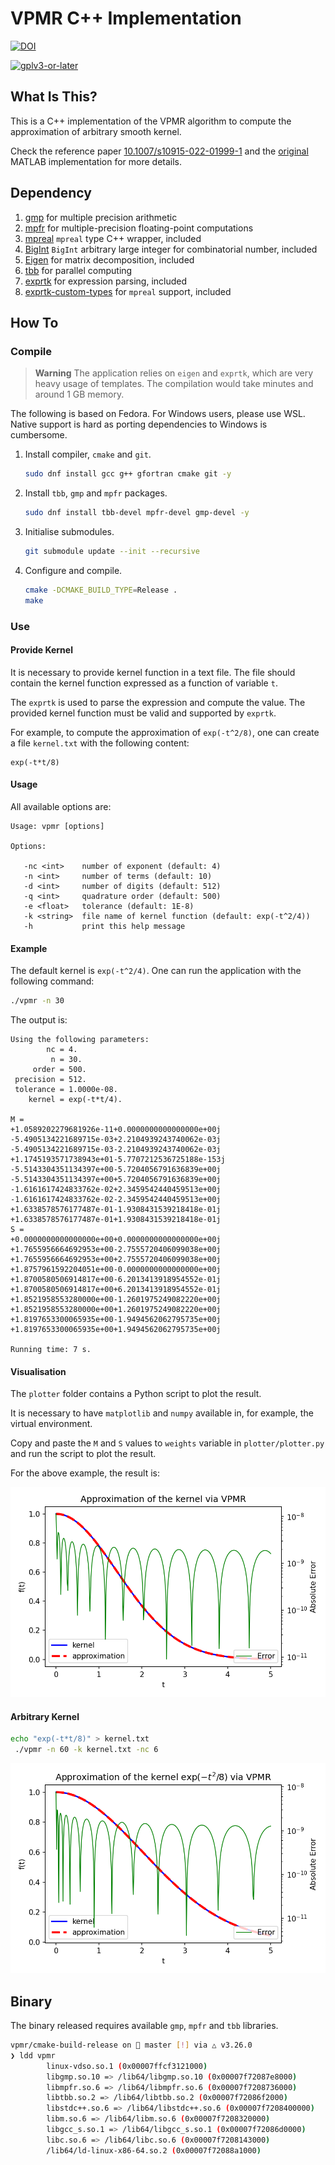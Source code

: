 # VPMR C++ Implementation

[![DOI](https://zenodo.org/badge/DOI/10.5281/zenodo.7770194.svg)](https://doi.org/10.5281/zenodo.7770194)

[![gplv3-or-later](https://www.gnu.org/graphics/gplv3-or-later.svg)](https://www.gnu.org/licenses/gpl-3.0.en.html)

## What Is This?

This is a C++ implementation of the VPMR algorithm to compute the approximation of arbitrary smooth kernel.

Check the reference paper [10.1007/s10915-022-01999-1](https://doi.org/10.1007/s10915-022-01999-1) and
the [original](https://github.com/ZXGao97/VPMR) MATLAB implementation for more details.

## Dependency

1. [gmp](https://gmplib.org/) for multiple precision arithmetic
2. [mpfr](https://www.mpfr.org/) for multiple-precision floating-point computations
3. [mpreal](http://www.holoborodko.com/pavel/mpfr/) `mpreal` type C++ wrapper, included
4. [BigInt](https://github.com/faheel/BigInt) `BigInt` arbitrary large integer for combinatorial number, included
5. [Eigen](https://eigen.tuxfamily.org/) for matrix decomposition, included
6. [tbb](https://github.com/oneapi-src/oneTBB) for parallel computing
7. [exprtk](https://github.com/ArashPartow/exprtk.git) for expression parsing, included
8. [exprtk-custom-types](https://github.com/ArashPartow/exprtk-custom-types.git) for `mpreal` support, included

## How To

### Compile

> **Warning**
> The application relies on `eigen` and `exprtk`, which are very heavy usage of templates.
> The compilation would take minutes and around 1 GB memory.

The following is based on Fedora. For Windows users, please use WSL.
Native support is hard as porting dependencies to Windows is cumbersome.

1. Install compiler, `cmake` and `git`.
   ```bash
   sudo dnf install gcc g++ gfortran cmake git -y
   ```
2. Install `tbb`, `gmp` and `mpfr` packages.
   ```bash
   sudo dnf install tbb-devel mpfr-devel gmp-devel -y
   ```
3. Initialise submodules.
   ```bash
   git submodule update --init --recursive
   ```
4. Configure and compile.
   ```bash
   cmake -DCMAKE_BUILD_TYPE=Release .
   make
   ```

### Use

#### Provide Kernel

It is necessary to provide kernel function in a text file.
The file should contain the kernel function expressed as a function of variable `t`.

The `exprtk` is used to parse the expression and compute the value.
The provided kernel function must be valid and supported by `exprtk`.

For example, to compute the approximation of `exp(-t^2/8)`, one can create a file `kernel.txt` with the following
content:

```text
exp(-t*t/8)
```

#### Usage

All available options are:

```text
Usage: vpmr [options]

Options:

   -nc <int>    number of exponent (default: 4)
   -n <int>     number of terms (default: 10)
   -d <int>     number of digits (default: 512)
   -q <int>     quadrature order (default: 500)
   -e <float>   tolerance (default: 1E-8)
   -k <string>  file name of kernel function (default: exp(-t^2/4))
   -h           print this help message
```

#### Example

The default kernel is `exp(-t^2/4)`. One can run the application with the following command:

```bash
./vpmr -n 30
```

The output is:

```text
Using the following parameters:
        nc = 4.
         n = 30.
     order = 500.
 precision = 512.
 tolerance = 1.0000e-08.
    kernel = exp(-t*t/4).

M = 
+1.0589202279681926e-11+0.0000000000000000e+00j
-5.4905134221689715e-03+2.2104939243740062e-03j
-5.4905134221689715e-03-2.2104939243740062e-03j
+1.1745193571738943e+01-5.7707212536725188e-153j
-5.5143304351134397e+00-5.7204056791636839e+00j
-5.5143304351134397e+00+5.7204056791636839e+00j
-1.6161617424833762e-02+2.3459542440459513e+00j
-1.6161617424833762e-02-2.3459542440459513e+00j
+1.6338578576177487e-01-1.9308431539218418e-01j
+1.6338578576177487e-01+1.9308431539218418e-01j
S = 
+0.0000000000000000e+00+0.0000000000000000e+00j
+1.7655956664692953e+00-2.7555720406099038e+00j
+1.7655956664692953e+00+2.7555720406099038e+00j
+1.8757961592204051e+00-0.0000000000000000e+00j
+1.8700580506914817e+00-6.2013413918954552e-01j
+1.8700580506914817e+00+6.2013413918954552e-01j
+1.8521958553280000e+00-1.2601975249082220e+00j
+1.8521958553280000e+00+1.2601975249082220e+00j
+1.8197653300065935e+00-1.9494562062795735e+00j
+1.8197653300065935e+00+1.9494562062795735e+00j

Running time: 7 s.
```

#### Visualisation

The `plotter` folder contains a Python script to plot the result.

It is necessary to have `matplotlib` and `numpy` available in, for example, the virtual environment.

Copy and paste the `M` and `S` values to `weights` variable in `plotter/plotter.py` and run the script to plot the
result.

For the above example, the result is:

![exp(-x^2/4)](example.png)

#### Arbitrary Kernel

```bash
echo "exp(-t*t/8)" > kernel.txt
 ./vpmr -n 60 -k kernel.txt -nc 6
```

![exp(-x^2/8)](arbitrary.png)

## Binary

The binary released requires available `gmp`, `mpfr` and `tbb` libraries.

```bash
vpmr/cmake-build-release on  master [!] via △ v3.26.0 
❯ ldd vpmr 
        linux-vdso.so.1 (0x00007ffcf3121000)
        libgmp.so.10 => /lib64/libgmp.so.10 (0x00007f72087e8000)
        libmpfr.so.6 => /lib64/libmpfr.so.6 (0x00007f7208736000)
        libtbb.so.2 => /lib64/libtbb.so.2 (0x00007f72086f2000)
        libstdc++.so.6 => /lib64/libstdc++.so.6 (0x00007f7208400000)
        libm.so.6 => /lib64/libm.so.6 (0x00007f7208320000)
        libgcc_s.so.1 => /lib64/libgcc_s.so.1 (0x00007f72086d0000)
        libc.so.6 => /lib64/libc.so.6 (0x00007f7208143000)
        /lib64/ld-linux-x86-64.so.2 (0x00007f72088a1000)
```
